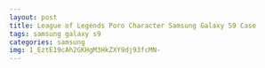 ```yaml
---
layout: post
title: League of Legends Poro Character Samsung Galaxy S9 Case
tags: samsung galaxy s9
categories: samsung
img: 1_EztE19cAh2GKHgM3HkZXY9dj93fcMN-
---
```

